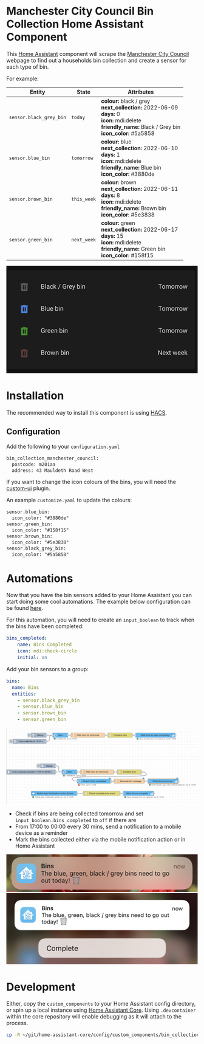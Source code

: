 # Manchester City Council Bin Collection Home Assistant Component

This [Home Assistant](https://www.home-assistant.io/) component will scrape the [Manchester City Council](https://www.manchester.gov.uk/bincollections) webpage to find out a households bin collection and create a sensor for each type of bin.

For example:

| Entity                  | State       | Attributes                                                                                                                                                                |
| ----------------------- | ----------- | ------------------------------------------------------------------------------------------------------------------------------------------------------------------------- |
| `sensor.black_grey_bin` | `today`     | **colour:** black / grey</br>**next_collection:** 2022-06-09</br>**days:** 0</br>**icon:** mdi:delete</br>**friendly_name:** Black / Grey bin</br>**icon_color:** #5a5858 |
| `sensor.blue_bin`       | `tomorrow`  | **colour:** blue</br>**next_collection:** 2022-06-10</br>**days:** 1</br>**icon:** mdi:delete</br>**friendly_name:** Blue bin</br>**icon_color:** #3880de                 |
| `sensor.brown_bin`      | `this_week` | **colour:** brown</br>**next_collection:** 2022-06-11</br>**days:** 8</br>**icon:** mdi:delete</br>**friendly_name:** Brown bin</br>**icon_color:** #5e3838               |
| `sensor.green_bin`      | `next_week` | **colour:** green</br>**next_collection:** 2022-06-17</br>**days:** 15</br>**icon:** mdi:delete</br>**friendly_name:** Green bin</br>**icon_color:** #158f15              |

![Example Home Assistant dashboard](/assets/images/dashboard_example.png "Example Home Assistant dashboard")

# Installation

The recommended way to install this component is using [HACS](https://hacs.xyz/).

## Configuration

Add the following to your `configuration.yaml`

```
bin_collection_manchester_council:
  postcode: m201aa
  address: 43 Mauldeth Road West
```

If you want to change the icon colours of the bins, you will need the [custom-ui](https://github.com/Mariusthvdb/custom-ui) plugin.

An example `customize.yaml` to update the colours:

```
sensor.blue_bin:
  icon_color: "#3880de"
sensor.green_bin:
  icon_color: "#158f15"
sensor.brown_bin:
  icon_color: "#5e3838"
sensor.black_grey_bin:
  icon_color: "#5a5858"
```

# Automations

Now that you have the bin sensors added to your Home Assistant you can start doing some cool automations. The example below configuration can be found [here](assets/nodered/bin-automation-example.json).

For this automation, you will need to create an `input_boolean` to track when the bins have been completed:

```yaml
bins_completed:
    name: Bins Completed
    icon: mdi:check-circle
    initial: on
```

Add your bin sensors to a group:

```yaml
bins:
  name: Bins
  entities:
    - sensor.black_grey_bin
    - sensor.blue_bin
    - sensor.brown_bin
    - sensor.green_bin
```

![Node Red Example](/assets/images/nodered_example.png "Node Red Example")

- Check if bins are being collected tomorrow and set `input_boolean.bins_completed` to `off` if there are
- From 17:00 to 00:00 every 30 mins, send a notification to a mobile device as a reminder
- Mark the bins collected either via the mobile notification action or in Home Assistant

![Bin Notification Example](/assets/images/mobile_notification.png "Bin Notification Example")
![Bin Notification Action Complete Example](/assets/images/mobile_notification_complete_action.png "Bin Notification Action Complete Example")

# Development

Either, copy the `custom_components` to your Home Assistant config directory, or spin up a local instance using [Home Assistant Core](https://github.com/home-assistant/core). Using `.devcontainer` within the core repository will enable debugging as it will attach to the process.

```sh
cp -R ~/git/home-assistant-core/config/custom_components/bin_collection_manchester_council ./custom_components
```
